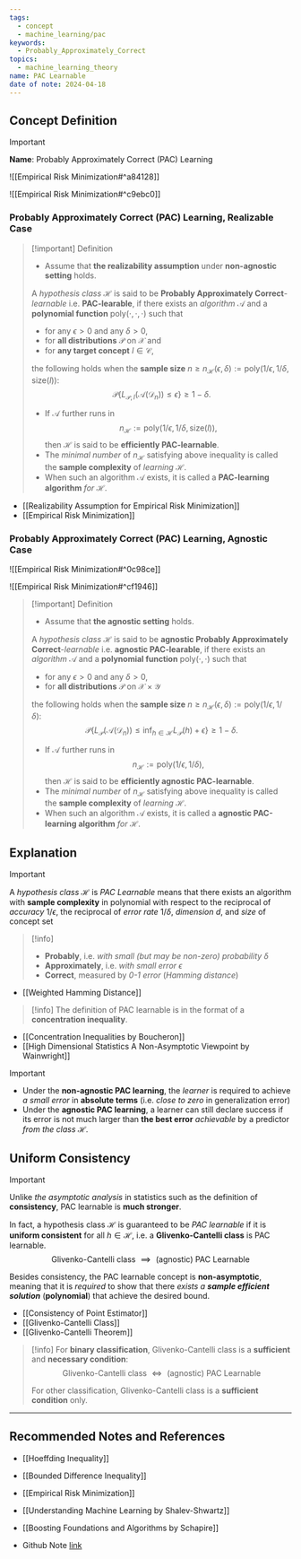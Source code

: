 ```yaml
---
tags:
  - concept
  - machine_learning/pac
keywords:
  - Probably_Approximately_Correct
topics:
  - machine_learning_theory
name: PAC Learnable
date of note: 2024-04-18
---
```


## Concept Definition

>[!important]
>**Name**: Probably Approximately Correct (PAC) Learning

![[Empirical Risk Minimization#^a84128]]

![[Empirical Risk Minimization#^c9ebc0]]


### Probably Approximately Correct (PAC) Learning, Realizable Case

>[!important] Definition
> - Assume that **the realizability assumption** under **non-agnostic setting** holds. 
>   
>A *hypothesis class* $\mathcal H$  is said to be **Probably Approximately Correct**-*learnable* i.e. **PAC-learable**,  if there exists an *algorithm* $\mathcal A$ and a **polynomial function** $\text{poly}(\cdot, \cdot, \cdot)$  such that 
> - for any $\epsilon > 0$ and any $\delta > 0$, 
> - for **all distributions** $\mathcal{P}$ on $\mathcal{X}$ and 
> - for **any target concept** $l \in \mathcal{C}$,  
>
>the following holds when the **sample size** $n \ge n_{\mathcal{H}}(\epsilon, \delta):= \text{poly}(1/\epsilon, 1/\delta, \text{size}(l)):$
> $$
> \mathcal{P}\left\{L_{\mathcal{P}, l}(\mathcal{A}(\mathcal{D}_n))  \le \epsilon\right\} \ge  1 - \delta. 
> $$
> 
>- If $\mathcal{A}$ further runs in $$n_{\mathcal{H}} := \text{poly}(1/\epsilon, 1/\delta, \text{size}(l)),$$ then $\mathcal{H}$ is said to be **efficiently PAC-learnable**. 
>- The *minimal number* of $n_{\mathcal{H}}$ satisfying above inequality is called the **sample complexity** of *learning* $\mathcal{H}$.
>- When such an algorithm $\mathcal{A}$ exists, it is called a **PAC-learning algorithm** *for* $\mathcal{H}$.

- [[Realizability Assumption for Empirical Risk Minimization]]
- [[Empirical Risk Minimization]]

### Probably Approximately Correct (PAC) Learning, Agnostic Case

![[Empirical Risk Minimization#^0c98ce]]


![[Empirical Risk Minimization#^cf1946]]


>[!important] Definition
> - Assume that **the agnostic setting** holds. 
>   
>A *hypothesis class* $\mathcal H$  is said to be **agnostic Probably Approximately Correct**-*learnable* i.e. **agnostic PAC-learable**,  if there exists an *algorithm* $\mathcal A$ and a **polynomial function** $\text{poly}(\cdot, \cdot)$  such that 
> - for any $\epsilon > 0$ and any $\delta > 0$, 
> - for **all distributions** $\mathcal{P}$ on $\mathcal{X} \times \mathcal{Y}$ 
>
>the following holds when the **sample size** $n \ge n_{\mathcal{H}}(\epsilon, \delta):= \text{poly}(1/\epsilon, 1/\delta):$
> $$
> \mathcal{P}\left\{L_{\mathcal{P}}(\mathcal{A}(\mathcal{D}_n))  \le \inf_{h\in \mathcal{H}}L_{\mathcal{P}}(h) +  \epsilon \right\} \ge  1 - \delta. 
> $$
> 
>- If $\mathcal{A}$ further runs in $$n_{\mathcal{H}} := \text{poly}(1/\epsilon, 1/\delta),$$ then $\mathcal{H}$ is said to be **efficiently agnostic PAC-learnable**. 
>- The *minimal number* of $n_{\mathcal{H}}$ satisfying above inequality is called the **sample complexity** of *learning* $\mathcal{H}$.
>- When such an algorithm $\mathcal{A}$ exists, it is called a **agnostic PAC-learning algorithm** *for* $\mathcal{H}$.



## Explanation

>[!important]
>A *hypothesis class* $\mathcal H$ is *PAC Learnable* means that there exists an algorithm with **sample complexity** in polynomial with respect to the reciprocal of *accuracy* $1/\epsilon$, the reciprocal of *error rate* $1/\delta$, *dimension* $d$, and *size* of concept set

>[!info]
>- **Probably**, i.e. *with small (but may be non-zero) probability* $\delta$
>- **Approximately**, i.e. *with small error* $\epsilon$
>- **Correct**, measured by *$0$-$1$ error* (*Hamming distance*)

- [[Weighted Hamming Distance]]

>[!info]
>The definition of PAC learnable is in the format of a **concentration inequality**.

- [[Concentration Inequalities by Boucheron]]
- [[High Dimensional Statistics A Non-Asymptotic Viewpoint by Wainwright]]


>[!important]
>- Under the **non-agnostic PAC learning**, the *learner* is required to achieve *a small error* in **absolute terms** (i.e. *close to zero* in generalization error)
>- Under the **agnostic PAC learning**, a learner can still declare success if its error is not much larger than **the best error** *achievable* by a predictor *from the class $\mathcal{H}$.* 

## Uniform Consistency

>[!important]
>Unlike *the asymptotic analysis* in statistics such as the definition of **consistency**, PAC learnable is **much stronger**. 
>
>In fact, a hypothesis class $\mathcal{H}$ is guaranteed to be *PAC learnable* if it is **uniform consistent**   for all $h\in \mathcal{H}$, i.e. a **Glivenko-Cantelli class** is PAC learnable.
>$$
>\text{Glivenko-Cantelli class } \implies \text{ (agnostic) PAC Learnable} 
>$$
>
>
>Besides consistency, the PAC learnable concept is **non-asymptotic**, meaning that it is *required* to show that there *exists a __sample efficient solution__* (**polynomial**) that achieve the desired bound. 

- [[Consistency of Point Estimator]]
- [[Glivenko-Cantelli Class]]
- [[Glivenko-Cantelli Theorem]]

>[!info]
>For **binary classification**, Glivenko-Cantelli class is a **sufficient** and **necessary condition**:
>$$
>\text{Glivenko-Cantelli class } \iff \text{ (agnostic) PAC Learnable} 
>$$
>
>For other classification, Glivenko-Cantelli class is a **sufficient condition** only.





-----------
##  Recommended Notes and References

- [[Hoeffding Inequality]]
- [[Bounded Difference Inequality]]

- [[Empirical Risk Minimization]]

- [[Understanding Machine Learning by Shalev-Shwartz]]
- [[Boosting Foundations and Algorithms by Schapire]]

- Github Note [link](https://github.com/TianpeiLuke/SelfStudyNotes/tree/master/self-study/statistical_learning_theory)
